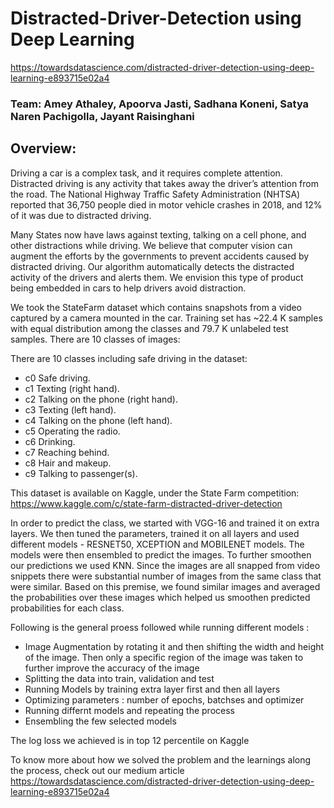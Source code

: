 # Distracted-Driver-Detection using Deep Learning 
https://towardsdatascience.com/distracted-driver-detection-using-deep-learning-e893715e02a4

### Team: Amey Athaley, Apoorva Jasti, Sadhana Koneni, Satya Naren Pachigolla, Jayant Raisinghani

## Overview:
Driving a car is a complex task, and it requires complete attention. Distracted driving is any activity that takes away the driver’s attention from the road. The National Highway Traffic Safety Administration (NHTSA) reported that 36,750 people died in motor vehicle crashes in 2018, and 12% of it was due to distracted driving. 

Many States now have laws against texting, talking on a cell phone, and other distractions while driving. We believe that computer vision can augment the efforts by the governments to prevent accidents caused by distracted driving. Our algorithm automatically detects the distracted activity of the drivers and alerts them. We envision this type of product being embedded in cars to help drivers avoid distraction.

We took the StateFarm dataset which contains snapshots from a video captured by a camera mounted in the car. Training set has ~22.4 K samples with equal distribution among the classes and 79.7 K unlabeled test samples. There are 10 classes of images:

There are 10 classes including safe driving in the dataset:
- c0	Safe driving.
- c1	Texting (right hand).
- c2	Talking on the phone (right hand).
- c3	Texting (left hand).
- c4	Talking on the phone (left hand).
- c5	Operating the radio.
- c6	Drinking.
- c7	Reaching behind.
- c8	Hair and makeup.
- c9	Talking to passenger(s).

This dataset is available on Kaggle, under the State Farm competition:
https://www.kaggle.com/c/state-farm-distracted-driver-detection


In order to predict the class, we started with VGG-16 and trained it on extra layers. We then tuned the parameters, trained it on all layers and used different models - RESNET50, XCEPTION and MOBILENET models. The models were then ensembled to predict the images. To further smoothen our predictions we used KNN. Since the images are all snapped from video snippets there were substantial number of images from the same class that were similar. Based on this premise, we found similar images and averaged the probabilities over these images which helped us smoothen predicted probabilities for each class. 



Following is the general proess followed while running different models : 

- Image Augmentation by rotating it and then shifting the width and height of the image. Then only a specific region of the image was     taken to further improve the accuracy of the image 
- Splitting the data into train, validation and test 
- Running Models by training extra layer first and then all layers 
- Optimizing parameters : number of epochs, batchses and optimizer
- Running differnt models and repeating the process 
- Ensembling the few selected models 

The log loss we achieved is in top 12 percentile on Kaggle


To know more about how we solved the problem and the learnings along the process, check out our medium article https://towardsdatascience.com/distracted-driver-detection-using-deep-learning-e893715e02a4



